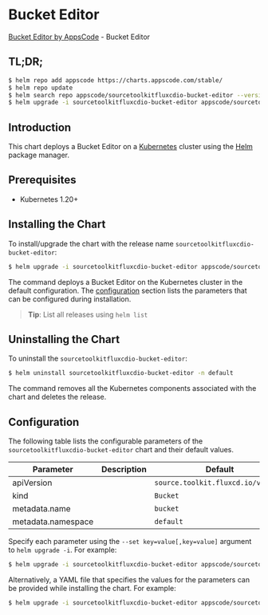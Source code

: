 # Bucket Editor

[Bucket Editor by AppsCode](https://appscode.com) - Bucket Editor

## TL;DR;

```bash
$ helm repo add appscode https://charts.appscode.com/stable/
$ helm repo update
$ helm search repo appscode/sourcetoolkitfluxcdio-bucket-editor --version=v0.19.0
$ helm upgrade -i sourcetoolkitfluxcdio-bucket-editor appscode/sourcetoolkitfluxcdio-bucket-editor -n default --create-namespace --version=v0.19.0
```

## Introduction

This chart deploys a Bucket Editor on a [Kubernetes](http://kubernetes.io) cluster using the [Helm](https://helm.sh) package manager.

## Prerequisites

- Kubernetes 1.20+

## Installing the Chart

To install/upgrade the chart with the release name `sourcetoolkitfluxcdio-bucket-editor`:

```bash
$ helm upgrade -i sourcetoolkitfluxcdio-bucket-editor appscode/sourcetoolkitfluxcdio-bucket-editor -n default --create-namespace --version=v0.19.0
```

The command deploys a Bucket Editor on the Kubernetes cluster in the default configuration. The [configuration](#configuration) section lists the parameters that can be configured during installation.

> **Tip**: List all releases using `helm list`

## Uninstalling the Chart

To uninstall the `sourcetoolkitfluxcdio-bucket-editor`:

```bash
$ helm uninstall sourcetoolkitfluxcdio-bucket-editor -n default
```

The command removes all the Kubernetes components associated with the chart and deletes the release.

## Configuration

The following table lists the configurable parameters of the `sourcetoolkitfluxcdio-bucket-editor` chart and their default values.

|     Parameter      | Description |                    Default                    |
|--------------------|-------------|-----------------------------------------------|
| apiVersion         |             | <code>source.toolkit.fluxcd.io/v1beta2</code> |
| kind               |             | <code>Bucket</code>                           |
| metadata.name      |             | <code>bucket</code>                           |
| metadata.namespace |             | <code>default</code>                          |


Specify each parameter using the `--set key=value[,key=value]` argument to `helm upgrade -i`. For example:

```bash
$ helm upgrade -i sourcetoolkitfluxcdio-bucket-editor appscode/sourcetoolkitfluxcdio-bucket-editor -n default --create-namespace --version=v0.19.0 --set apiVersion=source.toolkit.fluxcd.io/v1beta2
```

Alternatively, a YAML file that specifies the values for the parameters can be provided while
installing the chart. For example:

```bash
$ helm upgrade -i sourcetoolkitfluxcdio-bucket-editor appscode/sourcetoolkitfluxcdio-bucket-editor -n default --create-namespace --version=v0.19.0 --values values.yaml
```

